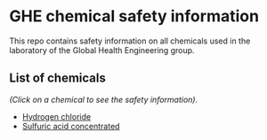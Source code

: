 # GHE chemical safety information

This repo contains safety information on all chemicals used in the laboratory of the Global Health Engineering group.

## List of chemicals

*(Click on a chemical to see the safety information).*

- [Hydrogen chloride](chemicals/HYDROGEN_CHLORIDE_7647-01-0.md)
- [Sulfuric acid concentrated](chemicals/SULFURIC_ACID_CONCENTRATED_7664-93-9.md)
